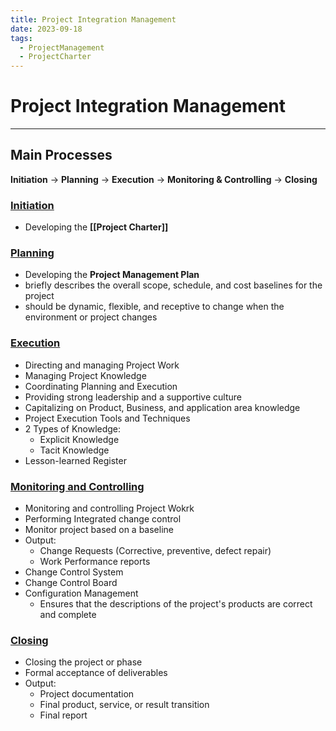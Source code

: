 ```yaml
---
title: Project Integration Management
date: 2023-09-18
tags:
  - ProjectManagement
  - ProjectCharter
---
```


# Project Integration Management

---

## Main Processes
**Initiation** -> **Planning** -> **Execution** -> **Monitoring & Controlling** -> **Closing**

### <u>Initiation</u>
- Developing the **[[Project Charter]]**

### <u>Planning</u>
- Developing the **Project Management Plan**
- briefly describes the overall scope, schedule, and cost baselines for the project
- should be dynamic, flexible, and receptive to change when the environment or project changes

### <u>Execution</u>
- Directing and managing Project Work
- Managing Project Knowledge
- Coordinating Planning and Execution
- Providing strong leadership and a supportive culture
- Capitalizing on Product, Business, and application area knowledge
- Project Execution Tools and Techniques
- 2 Types of Knowledge:
	- Explicit Knowledge
	- Tacit Knowledge
- Lesson-learned Register

### <u>Monitoring and Controlling</u>
- Monitoring and controlling Project Wokrk
- Performing Integrated change control
- Monitor project based on a baseline
- Output:
	- Change Requests (Corrective, preventive, defect repair)
	- Work Performance reports
- Change Control System
- Change Control Board
- Configuration Management
	- Ensures that the descriptions of the project's products are correct and complete

### <u>Closing</u>
- Closing the project or phase
- Formal acceptance of deliverables
- Output:
	- Project documentation
	- Final product, service, or result transition
	- Final report
